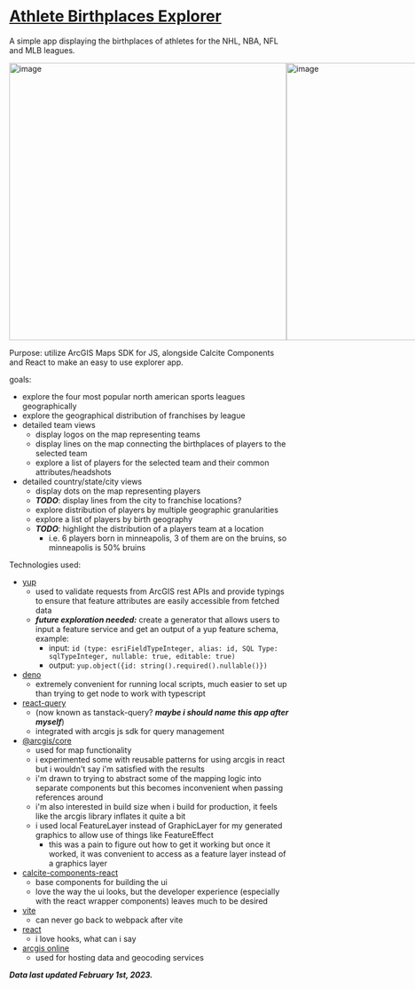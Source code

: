 # [Athlete Birthplaces Explorer](https://athlete-birthplaces.netlify.app/)

A simple app displaying the birthplaces of athletes for the NHL, NBA, NFL and MLB leagues. 

<div style="display: flex">
<img width="500px" alt="image" src="https://user-images.githubusercontent.com/50883428/224496808-68cac804-8e0f-4719-b1cc-78b492f8387f.png">
<img width="500px" alt="image" src="https://user-images.githubusercontent.com/50883428/224496858-533b03e2-b369-4745-978a-650e403f56ac.png">
<img width="500px" alt="image" src="https://user-images.githubusercontent.com/50883428/224496982-c1c8bc2f-8cab-4e0f-bf85-6d578e21215e.png">
<img width="500px" alt="image" src="https://user-images.githubusercontent.com/50883428/224497012-336f57bf-1b3c-4df0-9e4b-bc31bc1e2443.png">
</div>


Purpose: utilize ArcGIS Maps SDK for JS, alongside Calcite Components and React to make an easy to use explorer app.

goals:
- explore the four most popular north american sports leagues geographically
- explore the geographical distribution of franchises by league
- detailed team views
  - display logos on the map representing teams
  - display lines on the map connecting the birthplaces of players to the selected team
  - explore a list of players for the selected team and their common attributes/headshots
- detailed country/state/city views
  - display dots on the map representing players
  - ***TODO***: display lines from the city to franchise locations?
  - explore distribution of players by multiple geographic granularities
  - explore a list of players by birth geography
  - ***TODO***: highlight the distribution of a players team at a location
    - i.e. 6 players born in minneapolis, 3 of them are on the bruins, so minneapolis is 50% bruins

Technologies used:
- [yup](https://github.com/jquense/yup)
  - used to validate requests from ArcGIS rest APIs and provide typings to ensure that feature attributes are easily accessible from fetched data
  - ***future exploration needed:*** create a generator that allows users to input a feature service and get an output of a yup feature schema, example:
    - input: `id (type: esriFieldTypeInteger, alias: id, SQL Type: sqlTypeInteger, nullable: true, editable: true)`
    - output: `yup.object({id: string().required().nullable()})`
- [deno](https://deno.land)
  - extremely convenient for running local scripts, much easier to set up than trying to get node to work with typescript
- [react-query](https://tanstack.com/query/v3/) 
  - (now known as tanstack-query? ***maybe i should name this app after myself***) 
  - integrated with arcgis js sdk for query management
- [@arcgis/core](https://developers.arcgis.com/javascript/latest/)
  - used for map functionality
  - i experimented some with reusable patterns for using arcgis in react but i wouldn't say i'm satisfied with the results
  - i'm drawn to trying to abstract some of the mapping logic into separate components but this becomes inconvenient when passing references around
  - i'm also interested in build size when i build for production, it feels like the arcgis library inflates it quite a bit
  - i used local FeatureLayer instead of GraphicLayer for my generated graphics to allow use of things like FeatureEffect
    - this was a pain to figure out how to get it working but once it worked, it was convenient to access as a feature layer instead of a graphics layer
- [calcite-components-react](https://github.com/Esri/calcite-components)
  - base components for building the ui
  - love the way the ui looks, but the developer experience (especially with the react wrapper components) leaves much to be desired
- [vite](https://vitejs.dev)
  - can never go back to webpack after vite
- [react](https://reactjs.org)
  - i love hooks, what can i say
- [arcgis online](https://www.arcgis.com/index.html)
  - used for hosting data and geocoding services
  

***Data last updated February 1st, 2023.***
